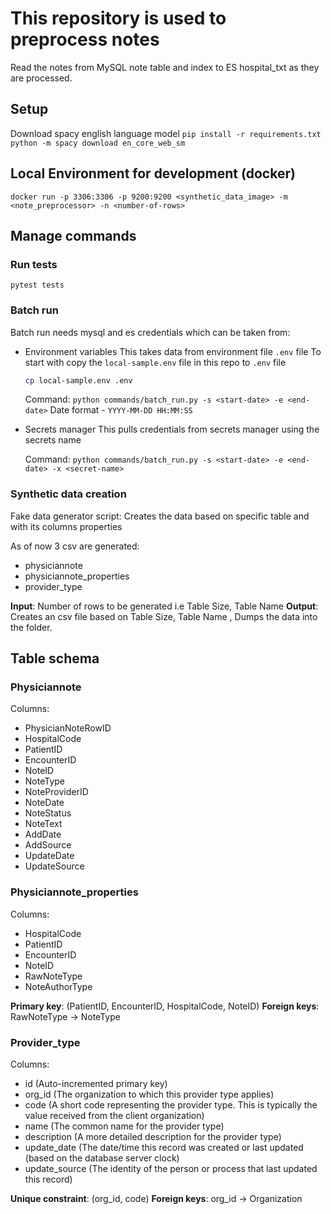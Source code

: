 # This repository is used to preprocess notes

Read the notes from MySQL note table and index to ES hospital_txt as they are processed.

## Setup

Download spacy english language model
`pip install -r requirements.txt`
`python -m spacy download en_core_web_sm`

## Local Environment for development (docker)

`docker run -p 3306:3306 -p 9200:9200 <synthetic_data_image> -m <note_preprocessor> -n <number-of-rows>`

## Manage commands

### Run tests

`pytest tests`

### Batch run

Batch run needs mysql and es credentials which can be taken from:

- Environment variables
    This takes data from environment file `.env` file
    To start with copy the `local-sample.env` file in this repo to `.env` file

    ```bash
    cp local-sample.env .env
    ```

    Command: `python commands/batch_run.py -s <start-date> -e <end-date>`
    Date format - `YYYY-MM-DD HH:MM:SS`

- Secrets manager
    This pulls credentials from secrets manager using the secrets name

    Command: `python commands/batch_run.py -s <start-date> -e <end-date> -x <secret-name>`

### Synthetic data creation

Fake data generator script:
Creates the data based on specific table and with its columns properties

As of now 3 csv are generated:
- physiciannote
- physiciannote_properties
- provider_type

**Input**: Number of rows to be generated i.e Table Size, Table Name
**Output**: Creates an csv file based on Table Size, Table Name , Dumps the data into the folder.

## Table schema

### Physiciannote
Columns:
- PhysicianNoteRowID
- HospitalCode
- PatientID
- EncounterID
- NoteID
- NoteType
- NoteProviderID
- NoteDate
- NoteStatus
- NoteText
- AddDate
- AddSource
- UpdateDate
- UpdateSource

### Physiciannote_properties
Columns:
- HospitalCode
- PatientID
- EncounterID
- NoteID
- RawNoteType
- NoteAuthorType

**Primary key**: (PatientID, EncounterID, HospitalCode, NoteID)
**Foreign keys**: RawNoteType -> NoteType

### Provider_type
Columns:
- id (Auto-incremented primary key)
- org_id (The organization to which this provider type applies)
- code (A short code representing the provider type.  This is typically the value received from the client organization)
- name (The common name for the provider type)
- description (A more detailed description for the provider type)
- update_date (The date/time this record was created or last updated (based on the database server clock)
- update_source (The identity of the person or process that last updated this record)

**Unique constraint**: (org_id, code)
**Foreign keys**: org_id -> Organization
